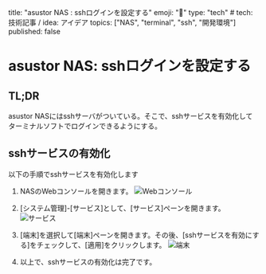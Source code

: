 title: "asustor NAS : sshログインを設定する"
emoji: "🍆"
type: "tech" # tech: 技術記事 / idea: アイデア
topics: ["NAS", "terminal", "ssh", "開発環境"]
published: false

# asustor NAS: sshログインを設定する


## TL;DR

asustor NASにはsshサーバがついている。そこで、sshサービスを有効化してターミナルソフトでログインできるようにする。


## sshサービスの有効化

以下の手順でsshサービスを有効化します

1. NASのWebコンソールを開きます。
   ![Webコンソール](https://i.imgur.com/GIKo3df.jpg)

2. [システム管理]-[サービス]として、[サービス]ペーンを開きます。
   ![サービス](https://i.imgur.com/lyttOnR.jpg)

3. [端末]を選択して[端末]ペーンを開きます。その後、[sshサービスを有効にする]をチェックして、[適用]をクリックします。
   ![端末](https://i.imgur.com/JhhlAAL.jpg)


4. 以上で、sshサービスの有効化は完了です。

